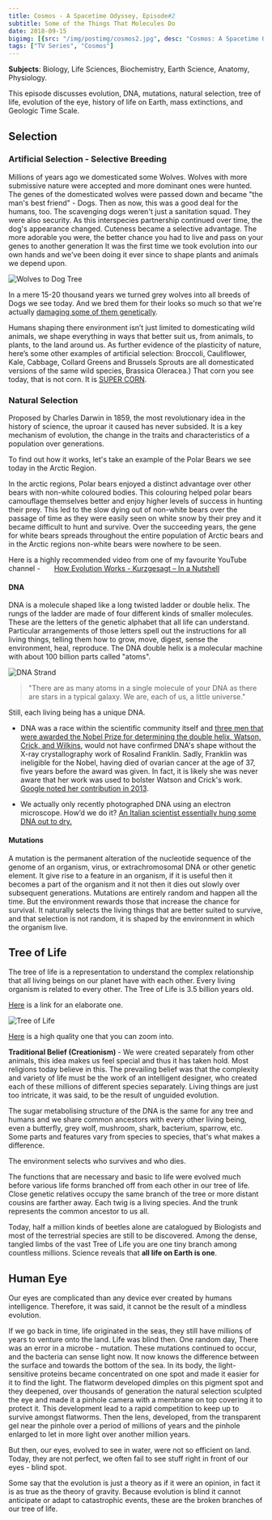 ```yaml
---
title: Cosmos - A Spacetime Odyssey, Episode#2
subtitle: Some of the Things That Molecules Do
date: 2018-09-15
bigimg: [{src: "/img/postimg/cosmos2.jpg", desc: "Cosmos: A Spacetime Odyssey"}]
tags: ["TV Series", "Cosmos"]
---
```


**Subjects**: Biology, Life Sciences, Biochemistry, Earth Science, Anatomy, Physiology.

This episode discusses evolution, DNA, mutations, natural selection, tree of life, evolution of the eye, history of life on Earth, mass extinctions, and Geologic Time Scale.

## Selection
### Artificial Selection - Selective Breeding
Millions of years ago we domesticated some Wolves. Wolves with more submissive nature were accepted and more dominant ones were hunted. The genes of the domesticated wolves were passed down and became "the man's best friend" - Dogs. Then as now, this was a good deal for the humans, too.
The scavenging dogs weren't just a sanitation squad. They were also security. As this interspecies partnership continued over time, the dog's appearance changed. Cuteness became a selective advantage. The more adorable you were, the better chance you had to live and pass on your genes to another generation
It was the first time we took evolution into our own hands and we've been doing it ever since to shape plants and animals we depend upon.

![Wolves to Dog Tree](/img/cosmos2/ep2/wolves-to-dogs.jpg)

In a mere 15-20 thousand years we turned grey wolves into all breeds of Dogs we see today. And we bred them for their looks so much so that we're actually [damaging some of them genetically](http://www.humanesociety.org/news/magazines/2010/05-06/the_purebred_paradox.html).

Humans shaping there environment isn’t just limited to domesticating wild animals, we shape everything in ways that better suit us, from animals, to plants, to the land around us. As further evidence of the plasticity of nature, here’s some other examples of artificial selection: Broccoli, Cauliflower, Kale, Cabbage, Collard Greens and Brussels Sprouts are all domesticated versions of the same wild species, Brassica Oleracea.) That corn you see today, that is not corn. It is [SUPER CORN](https://www.nytimes.com/2010/05/25/science/25creature.html).

### Natural Selection
Proposed by Charles Darwin in 1859, the most revolutionary idea in the history of science, the uproar it caused has never subsided.
It is a key mechanism of evolution, the change in the traits and characteristics of a population over generations.

To find out how it works, let's take an example of the Polar Bears we see today in the Arctic Region.

In the arctic regions, Polar bears enjoyed a distinct advantage over other bears with non-white coloured bodies. This colouring helped polar bears camouflage themselves better and enjoy higher levels of success in hunting their prey. This led to the slow dying out of non-white bears over the passage of time as they were easily seen on white snow by their prey and it became difficult to hunt and survive. Over the succeeding years, the gene for white bears spreads throughout the entire population of Arctic bears and in the Arctic regions non-white bears were nowhere to be seen.


Here is a highly recommended video from one of my favourite YouTube channel - &nbsp; &nbsp;  &nbsp; [How Evolution Works - Kurzgesagt – In a Nutshell](https://www.youtube.com/watch?v=hOfRN0KihOU)

#### DNA
DNA is a molecule shaped like a long twisted ladder or double helix. The rungs of the ladder are made of four different kinds of smaller molecules. These are the letters of the genetic alphabet that all life can understand. Particular arrangements of those letters spell out the instructions for all living things, telling them how to grow, move, digest, sense the environment, heal, reproduce. The DNA double helix is a molecular machine with about 100 billion parts called "atoms".

![DNA Strand](/img/cosmos2/ep2/dna.jpg)

>"There are as many atoms in a single molecule of your DNA as there are stars in a typical galaxy. We are, each of us, a little universe."

Still, each living being has a unique DNA.

- DNA was a race within the scientific community itself and [three men that were awarded the Nobel Prize for determining the double helix, Watson, Crick, and Wilkins](https://www.nature.com/scitable/topicpage/discovery-of-dna-structure-and-function-watson-397), would not have confirmed DNA's shape without the X-ray crystallography work of Rosalind Franklin. Sadly, Franklin was ineligible for the Nobel, having died of ovarian cancer at the age of 37, five years before the award was given. In fact, it is likely she was never aware that her work was used to bolster Watson and Crick's work. [Google noted her contribution in 2013](https://www.google.com/doodles/rosalind-franklins-93rd-birthday).

- We actually only recently photographed DNA using an electron microscope. How’d we do it? [An Italian scientist essentially hung some DNA out to dry.](http://io9.com/5964239/scientists-snap-a-picture-of-dnas-double-helix-for-the-very-first-time)

#### Mutations
A mutation is the permanent alteration of the nucleotide sequence of the genome of an organism, virus, or extrachromosomal DNA or other genetic element. It give rise to a feature in an organism, if it is useful then it becomes a part of the organism and it not then it dies out slowly over subsequent generations. Mutations are entirely random and happen all the time. But the environment rewards those that increase the chance for survival. It naturally selects the living things that are better suited to survive, and that selection is not random, it is shaped by the environment in which the organism live.


## Tree of Life
The tree of life is a representation to understand the complex relationship that all living beings on our planet have with each other. Every living organism is related to every other. The Tree of Life is 3.5 billion years old.

[Here](https://www.evogeneao.com/learn/tree-of-life) is a link for an elaborate one.

![Tree of Life](/img/cosmos2/ep2/tree-of-life.jpg)

[Here](https://imgur.com/r/atheismmobile/XF7GGNK) is a high quality one that you can zoom into.

**Traditional Belief (Creationism)** - We were created separately from other animals, this idea makes us feel special and thus it has taken hold. Most religions today believe in this. The prevailing belief was that the complexity and variety of life must be the work of an intelligent designer, who created each of these millions of different species separately. Living things are just too intricate, it was said, to be the result of unguided evolution.


The sugar metabolising structure of the DNA is the same for any tree and humans and we share common ancestors with every other living being, even a butterfly, grey wolf, mushroom, shark, bacterium, sparrow, etc. Some parts and features vary from species to species, that's what makes a difference.

The environment selects who survives and who dies.

The functions that are necessary and basic to life were evolved much before various life forms branched off from each other in our tree of life. Close genetic relatives occupy the same branch of the tree or more distant cousins are farther away. Each twig is a living species. And the trunk represents the common ancestor to us all.

Today, half a million kinds of beetles alone are catalogued by Biologists and most of the terrestrial species are still to be discovered. Among the dense, tangled limbs of the vast Tree of Life you are one tiny branch among countless millions. Science reveals that **all life on Earth is one**.

## Human Eye
Our eyes are complicated than any device ever created by humans intelligence. Therefore, it was said, it cannot be the result of a mindless evolution.

If we go back in time, life originated in the seas, they still have millions of years to venture onto the land. Life was blind then. One random day, There was an error in a microbe - mutation. These mutations continued to occur, and the bacteria can sense light now. It now knows the difference between the surface and towards the bottom of the sea. In its body, the light-sensitive proteins became concentrated on one spot and made it easier for it to find the light. The flatworm developed dimples on this pigment spot and they deepened, over thousands of generation the natural selection sculpted the eye and made it a pinhole camera with a membrane on top covering it to protect it. This development lead to a rapid competition to keep up to survive amongst flatworms. Then the lens, developed, from the transparent gel near the pinhole over a period of millions of years and the pinhole enlarged to let in more light over another million years.

But then, our eyes, evolved to see in water, were not so efficient on land. Today, they are not perfect, we often fail to see stuff right in front of our eyes - blind spot.

Some say that the evolution is just a theory as if it were an opinion, in fact it is as true as the theory of gravity. Because evolution is blind it cannot anticipate or adapt to catastrophic events, these are the broken branches of our tree of life.
